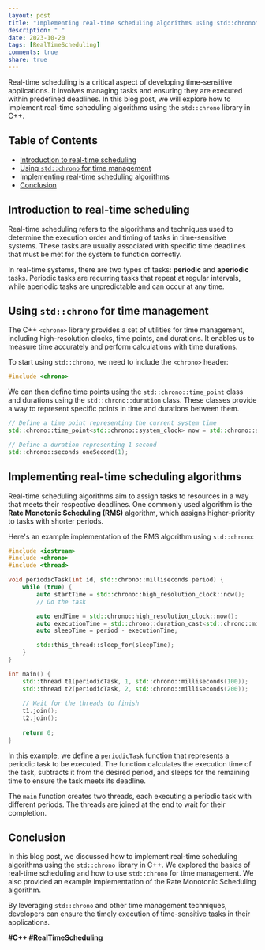 ```yaml
---
layout: post
title: "Implementing real-time scheduling algorithms using std::chrono"
description: " "
date: 2023-10-20
tags: [RealTimeScheduling]
comments: true
share: true
---
```


Real-time scheduling is a critical aspect of developing time-sensitive applications. It involves managing tasks and ensuring they are executed within predefined deadlines. In this blog post, we will explore how to implement real-time scheduling algorithms using the `std::chrono` library in C++.

## Table of Contents
- [Introduction to real-time scheduling](#introduction-to-real-time-scheduling)
- [Using `std::chrono` for time management](#using-stdchrono-for-time-management)
- [Implementing real-time scheduling algorithms](#implementing-real-time-scheduling-algorithms)
- [Conclusion](#conclusion)

## Introduction to real-time scheduling

Real-time scheduling refers to the algorithms and techniques used to determine the execution order and timing of tasks in time-sensitive systems. These tasks are usually associated with specific time deadlines that must be met for the system to function correctly.

In real-time systems, there are two types of tasks: **periodic** and **aperiodic** tasks. Periodic tasks are recurring tasks that repeat at regular intervals, while aperiodic tasks are unpredictable and can occur at any time.

## Using `std::chrono` for time management

The C++ `<chrono>` library provides a set of utilities for time management, including high-resolution clocks, time points, and durations. It enables us to measure time accurately and perform calculations with time durations.

To start using `std::chrono`, we need to include the `<chrono>` header:

```cpp
#include <chrono>
```

We can then define time points using the `std::chrono::time_point` class and durations using the `std::chrono::duration` class. These classes provide a way to represent specific points in time and durations between them.

```cpp
// Define a time point representing the current system time
std::chrono::time_point<std::chrono::system_clock> now = std::chrono::system_clock::now();

// Define a duration representing 1 second
std::chrono::seconds oneSecond(1);
```

## Implementing real-time scheduling algorithms

Real-time scheduling algorithms aim to assign tasks to resources in a way that meets their respective deadlines. One commonly used algorithm is the **Rate Monotonic Scheduling (RMS)** algorithm, which assigns higher-priority to tasks with shorter periods.

Here's an example implementation of the RMS algorithm using `std::chrono`:

```cpp
#include <iostream>
#include <chrono>
#include <thread>

void periodicTask(int id, std::chrono::milliseconds period) {
    while (true) {
        auto startTime = std::chrono::high_resolution_clock::now();
        // Do the task

        auto endTime = std::chrono::high_resolution_clock::now();
        auto executionTime = std::chrono::duration_cast<std::chrono::milliseconds>(endTime - startTime);
        auto sleepTime = period - executionTime;

        std::this_thread::sleep_for(sleepTime);
    }
}

int main() {
    std::thread t1(periodicTask, 1, std::chrono::milliseconds(100));
    std::thread t2(periodicTask, 2, std::chrono::milliseconds(200));
    
    // Wait for the threads to finish
    t1.join();
    t2.join();
    
    return 0;
}
```

In this example, we define a `periodicTask` function that represents a periodic task to be executed. The function calculates the execution time of the task, subtracts it from the desired period, and sleeps for the remaining time to ensure the task meets its deadline.

The `main` function creates two threads, each executing a periodic task with different periods. The threads are joined at the end to wait for their completion.

## Conclusion

In this blog post, we discussed how to implement real-time scheduling algorithms using the `std::chrono` library in C++. We explored the basics of real-time scheduling and how to use `std::chrono` for time management. We also provided an example implementation of the Rate Monotonic Scheduling algorithm.

By leveraging `std::chrono` and other time management techniques, developers can ensure the timely execution of time-sensitive tasks in their applications.

**#C++ #RealTimeScheduling**
